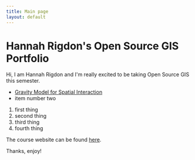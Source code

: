 ```yaml
---
title: Main page
layout: default
---
```


# Hannah Rigdon's Open Source GIS Portfolio

Hi, I am Hannah Rigdon and I'm really excited to be taking Open Source GIS this semester.

- [Gravity Model for Spatial Interaction](gravity/gravity.md)
- item number two

1. first thing
1. second thing
3. third thing
11111. fourth thing

The course website can be found [here](https://gis4dev.github.io).

Thanks, enjoy!
